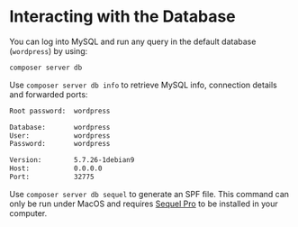 # Interacting with the Database

You can log into MySQL and run any query in the default database (`wordpress`) by using:

```sh
composer server db
```

Use `composer server db info` to retrieve MySQL info, connection details and forwarded ports:

```sh
Root password:  wordpress

Database:       wordpress
User:           wordpress
Password:       wordpress

Version:        5.7.26-1debian9
Host:           0.0.0.0
Port:           32775
```

Use `composer server db sequel` to generate an SPF file. This command can only be run under MacOS and requires [Sequel Pro](https://www.sequelpro.com/) to be installed in your computer. 
